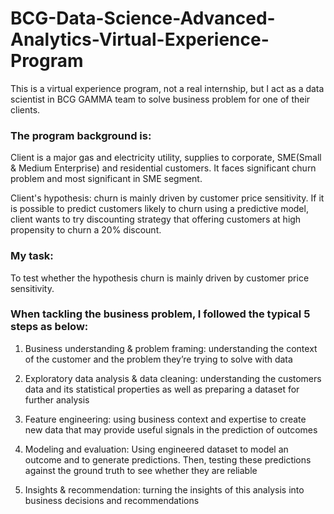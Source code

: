 # BCG-Data-Science-Advanced-Analytics-Virtual-Experience-Program

This is a virtual experience program, not a real internship, but I act as a data scientist in BCG GAMMA team to solve business problem for one of their clients.

### The program background is:

Client is a major gas and electricity utility, supplies to corporate, SME(Small & Medium Enterprise) and residential customers.
It faces significant churn problem and most significant in SME segment.

Client's hypothesis: churn is mainly driven by customer price sensitivity.
If it is possible to predict customers likely to churn using a predictive model, client wants to try discounting strategy that offering customers at high propensity to churn a 20% discount.

### My task:
To test whether the hypothesis churn is mainly driven by customer price sensitivity.

### When tackling the business problem, I followed the typical 5 steps as below:

1. Business understanding & problem framing: understanding the context of the customer and the problem they’re trying to solve with data

2. Exploratory data analysis & data cleaning: understanding the customers data and its statistical properties as well as preparing a dataset for further analysis

3. Feature engineering: using business context and expertise to create new data that may provide useful signals in the prediction of outcomes

4. Modeling and evaluation: Using engineered dataset to model an outcome and to generate predictions. Then, testing these predictions against the ground truth to see whether they are reliable

5. Insights & recommendation: turning the insights of this analysis into business decisions and recommendations

